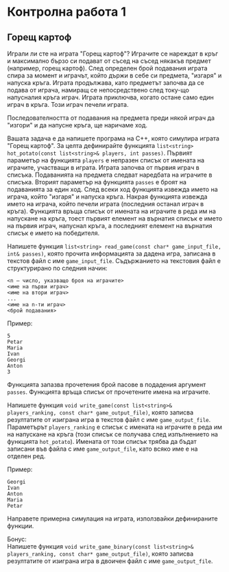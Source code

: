 Контролна работа 1
==================

Горещ картоф
------------
Играли ли сте на играта "Горещ картоф"? Играчите се нареждат в кръг и
максимално бързо си подават от съсед на съсед някакъв предмет
(например, горещ картоф). След определен брой подавания играта спира за момент
и играчът, който държи в себе си предмета, "изгаря" и напуска кръга. Играта
продължава, като предметът започва да се подава от играча, намиращ се
непосредствено след току-що напусналия кръга играч. Играта приключва,
когато остане само един играч в кръга. Този играч печели играта.

Последователността от подавания на предмета преди някой играч да "изгори"
и да напусне кръга, ще наричаме ход.

Вашата задача е да напишете програма на C++, която симулира играта "Горещ
картоф". За целта дефинирайте функцията
`list<string> hot_potato(const list<string>& players, int passes)`.
Първият параметър на функцията `players` е непразен списък от имената
на играчите, участващи в играта. Играта започва от първия играч в списъка.
Подаванията на предмета следват наредбата на играчите в списъка.
Вторият параметър на функцията `passes` е броят на подаванията за един ход.
След всеки ход функцията извежда името на играча, който "изгаря" и напуска
кръга. Накрая функцията извежда името на играча, който печели играта (последния
останал играч в кръга). Функцията връща списък от имената на играчите в реда
им на напускане на кръга, тоест първият елемент на върнатия списък е името на
първия играч, напуснал кръга, а последният елемент на върнатия списък е името
на победителя.

Напишете функция
`list<string> read_game(const char* game_input_file, int& passes)`, която
прочита информацията за дадена игра, записана в
текстов файл с име `game_input_file`.
Съдържанието на текстовия файл е структурирано по следния начин:
```
<n – число, указващо броя на играчите>
<име на първи играч>
<име на втори играч>
...
<име на n-ти играч>
<брой подавания>
```

Пример:
```
5
Petar
Maria
Ivan
Georgi
Anton
3
```

Функцията запазва прочетения брой пасове в подадения аргумент `passes`.
Функцията връща списък от прочетените имена на играчите.

Напишете функция
`void write_game(const list<string>& players_ranking, const char* game_output_file)`,
която записва резултатите от изиграна игра в текстов файл с име `game_output_file`.
Параметърът `players_ranking` е списък с имената на играчите
в реда им на напускане на кръга (този списък се получава след изпълнението на
функцията `hot_potato`). Имената от този списък трябва да бъдат
записани във файла с име `game_output_file`, като всяко име е на отделен ред.

Пример:
```
Georgi
Ivan
Anton
Maria
Petar
```

Направете примерна симулация на играта, използвайки дефинираните функции.

Бонус:  
Напишете функция
`void write_game_binary(const list<string>& players_ranking, const char* game_output_file)`,
която записва резултатите от изиграна игра в двоичен файл с име `game_output_file`.
